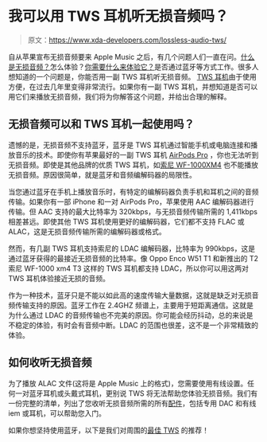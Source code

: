 # 我可以用 TWS 耳机听无损音频吗？

> 原文：<https://www.xda-developers.com/lossless-audio-tws/>

自从苹果宣布无损音频要来 Apple Music 之后，有几个问题人们一直在问。[什么是无损音频？](https://www.xda-developers.com/lossless-audio/)怎么体验？[你需要什么来体验它？](https://www.xda-developers.com/best-wired-earphones-headphones-dac-lossless-audio/)是否通过蓝牙等方式工作。很多人想知道的一个问题是，你能否用一副 TWS 耳机听无损音频。 [TWS 耳机](https://www.xda-developers.com/best-wireless-earbuds/)由于使用方便，在过去几年里变得非常流行。如果你有一副 TWS 耳机，并想知道是否可以用它们来播放无损音频，我们将为你解答这个问题，并给出合理的解释。

## 无损音频可以和 TWS 耳机一起使用吗？

遗憾的是，无损音频不支持蓝牙，蓝牙是 TWS 耳机通过智能手机或电脑连接和播放音乐的技术。即使你有苹果最好的一副 TWS 耳机 [AirPods Pro](https://www.amazon.com/Apple-MWP22AM-A-AirPods-Pro/dp/B07ZPC9QD4/?tag=xda-4cjd76t-20&ascsubtag=UUxdaUeUpU4276&asc_refurl=https%3A%2F%2Fwww.xda-developers.com%2Flossless-audio-tws%2F&asc_campaign=Short-Term) ，你也无法听到无损音频。即使是其他品牌的优质 TWS 耳机，如[索尼 WF-1000XM4](https://www.amazon.com/Sony-WF-1000XM4-Industry-Canceling-Headphones/dp/B094C4VDJZ/?tag=xda-4cjd76t-20&ascsubtag=UUxdaUeUpU4276&asc_refurl=https%3A%2F%2Fwww.xda-developers.com%2Flossless-audio-tws%2F&asc_campaign=Short-Term) 也不能播放无损音频。原因很简单，就是蓝牙和音频编解码器的局限性。

当您通过蓝牙在手机上播放音乐时，有特定的编解码器负责手机和耳机之间的音频传输。如果你有一部 iPhone 和一对 AirPods Pro，苹果使用 AAC 编解码器进行传输。但 AAC 支持的最大比特率为 320kbps，与无损音频传输所需的 1,411kbps 相差甚远。即使其他 TWS 耳机使用更好的编解码器，它们都不支持 FLAC 或 ALAC，这是无损音频传输所需的编解码器或格式。

然而，有几副 TWS 耳机支持索尼的 LDAC 编解码器，比特率为 990kbps，这是通过蓝牙获得的最接近无损音频的比特率。像 Oppo Enco W51 T1 和新推出的 T2 索尼 WF-1000 xm4 T3 这样的 TWS 耳机都支持 LDAC，所以你可以用这两对 TWS 耳机体验接近无损的音频。

作为一种技术，蓝牙只是不能以如此高的速度传输大量数据，这就是缺乏对无损音频传输支持的原因。蓝牙工作在 2.4GHZ 频谱上，主要用于短距离通信。这就是为什么通过 LDAC 的音频传输也不完美的原因。你可能会经历抖动，总的来说是不稳定的体验，有时会有音频中断。LDAC 的范围也很差，这不是一个非常精致的体验。

## 如何收听无损音频

为了播放 ALAC 文件(这将是 Apple Music 上的格式)，您需要使用有线设置。任何一对蓝牙耳机或头戴式耳机，更别说 TWS 将无法帮助您体验无损音频。我们有一份完整的清单，列出了您收听无损音频所需的所有[配件](https://www.xda-developers.com/best-wired-earphones-headphones-dac-lossless-audio/)，包括专用 DAC 和有线 iem 或耳机，可以帮助您入门。

如果你想坚持使用蓝牙，以下是我们对周围的[最佳 TWS](https://www.xda-developers.com/best-wireless-earbuds/) 的推荐！